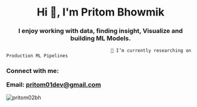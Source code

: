 <h1 align="center">Hi 👋, I'm Pritom Bhowmik</h1>
<h3 align="center">I enjoy working with data, finding insight, Visualize and building ML Models.</h3>



                                           🔭 I’m currently researching on Production ML Pipelines


<h3 align="left">Connect with me:

Email: pritom01dev@gmail.com </h3>
<p align="left">
</p>


<p><img align="left" src="https://github-readme-stats.vercel.app/api/top-langs?username=pritom02bh&show_icons=true&locale=en&layout=compact" alt="pritom02bh" /></p>




